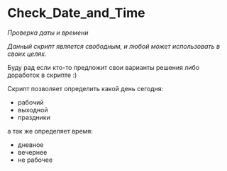 # Check_Date_and_Time
*Проверка даты и времени*

_Данный скрипт является свободным, и любой может использовать в своих целях._

Буду рад если кто-то предложит свои варианты решения либо доработок в скрипте :) 

Скрипт позволяет определить какой день сегодня:
 - рабочий
 - выходной
 - праздники

а так же определяет время:
- дневное
- вечернее
- не рабочее
